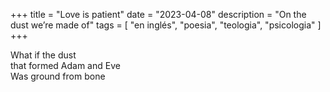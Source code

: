 +++
title = "Love is patient"
date = "2023-04-08"
description = "On the dust we’re made of"
tags = [
    "en inglés", "poesia", "teologia", "psicologia"
]
+++

What if the dust  
that formed Adam and Eve  
Was ground from bone
